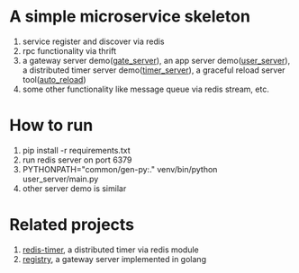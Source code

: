 # A simple microservice skeleton
1. service register and discover via redis
2. rpc functionality via thrift
3. a gateway server demo([gate_server](gate_server)), an app server demo([user_server](user_server)), a distributed timer server demo([timer_server](timer_server)), a graceful reload server tool([auto_reload](auto_reload))
4. some other functionality like message queue via redis stream, etc.

# How to run
1. pip install -r requirements.txt
2. run redis server on port 6379
3. PYTHONPATH="common/gen-py:." venv/bin/python user_server/main.py
4. other server demo is similar

# Related projects
1. [redis-timer](https://github.com/tzongw/redis-timer), a distributed timer via redis module
2. [registry](https://github.com/tzongw/registry), a gateway server implemented in golang
